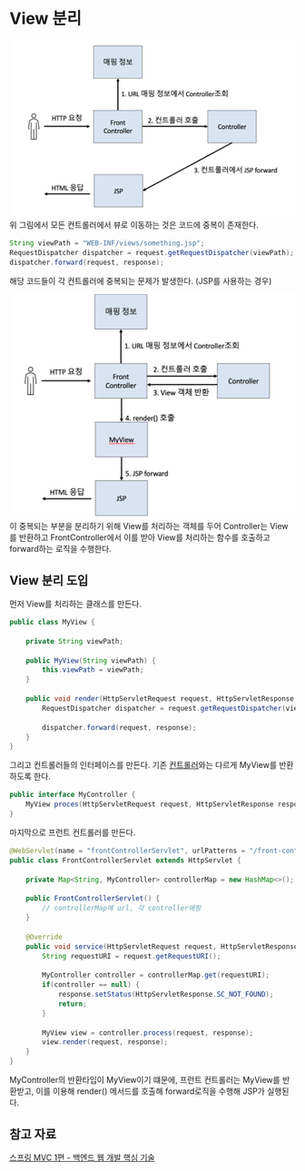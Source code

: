 # View 분리

![](/img/V1.png)
위 그림에서 모든 컨트롤러에서 뷰로 이동하는 것은 코드에 중복이 존재한다. 
```java
String viewPath = "WEB-INF/views/something.jsp";
RequestDispatcher dispatcher = request.getRequestDispatcher(viewPath);
dispatcher.forward(request, response);
```
해당 코드들이 각 컨트롤러에 중복되는 문제가 발생한다. (JSP를 사용하는 경우)

![](/img/V2.png)
이 중복되는 부분을 분리하기 위해 View를 처리하는 객체를 두어 Controller는 View를 반환하고 FrontController에서 이를 받아 View를 처리하는 함수를 호출하고 forward하는 로직을 수행한다.


## View 분리 도입
먼저 View를 처리하는 클래스를 만든다.
```java
public class MyView {

    private String viewPath;

    public MyView(String viewPath) {
        this.viewPath = viewPath;
    }

    public void render(HttpServletRequest request, HttpServletResponse response) {
        RequestDispatcher dispatcher = request.getRequestDispatcher(viewPath);

        dispatcher.forward(request, response);
    }
}
```
그리고 컨트롤러들의 인터페이스를 만든다. 기존 [컨트롤러](./front-controller_pattern.md)와는 다르게 MyView를 반환하도록 한다.
```java
public interface MyController {
    MyView proces(HttpServletRequest request, HttpServletResponse response) throws ServletException, IOException;
}
```
마지막으로 프런트 컨트롤러를 만든다. 
```java
@WebServlet(name = "frontControllerServlet", urlPatterns = "/front-controller/*")
public class FrontControllerServlet extends HttpServlet {

    private Map<String, MyController> controllerMap = new HashMap<>();

    public FrontControllerServlet() {
        // controllerMap에 url, 각 controller매핑
    }

    @Override
    public void service(HttpServletRequest request, HttpServletResponse response) throws ServletException, IOException{
        String requestURI = request.getRequestURI();

        MyController controller = controllerMap.get(requestURI);
        if(controller == null) {
            response.setStatus(HttpServletResponse.SC_NOT_FOUND);
            return;
        }

        MyView view = controller.process(request, response);
        view.render(request, response);
    }
}
```
MyController의 반환타입이 MyView이기 떄문에, 프런트 컨트롤러는 MyView를 반환받고, 이를 이용해 render() 메서드를 호출해 forward로직을 수행해 JSP가 실행된다.

## 참고 자료
[스프링 MVC 1편 - 백엔드 웹 개발 핵심 기술](https://www.inflearn.com/course/%EC%8A%A4%ED%94%84%EB%A7%81-mvc-1/dashboard)
